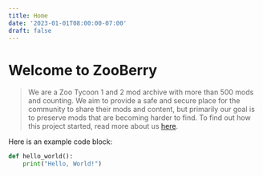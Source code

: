 ```yaml
---
title: Home
date: '2023-01-01T08:00:00-07:00'
draft: false
---
```


<h1>Welcome to ZooBerry</h1>

> We are a Zoo Tycoon 1 and 2 mod archive with more than 500 mods and counting. We aim to provide a safe and secure place for the community to share their mods and content, but primarily our goal is to preserve mods that are becoming harder to find. To find out how this project started, read more about us [here](/about/).

Here is an example code block:

```python
def hello_world():
    print("Hello, World!")
```

